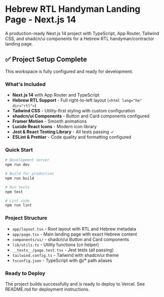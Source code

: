 # Hebrew RTL Handyman Landing Page - Next.js 14

A production-ready Next.js 14 project with TypeScript, App Router, Tailwind CSS, and shadcn/ui components for a Hebrew RTL handyman/contractor landing page.

## ✅ Project Setup Complete

This workspace is fully configured and ready for development.

### What's Included

- **Next.js 14** with App Router and TypeScript
- **Hebrew RTL Support** - Full right-to-left layout (`<html lang="he" dir="rtl">`)
- **Tailwind CSS** - Utility-first styling with custom configuration
- **shadcn/ui Components** - Button and Card components configured
- **Framer Motion** - Smooth animations
- **Lucide React Icons** - Modern icon library
- **Jest & React Testing Library** - All tests passing ✓
- **ESLint & Prettier** - Code quality and formatting configured

### Quick Start

```bash
# Development server
npm run dev

# Build for production
npm run build

# Run tests
npm test

# Lint code
npm run lint
```

### Project Structure

- `app/layout.tsx` - Root layout with RTL and Hebrew metadata
- `app/page.tsx` - Main landing page with exact Hebrew content
- `components/ui/` - shadcn/ui Button and Card components
- `lib/utils.ts` - Utility functions (cn helper)
- `__tests__/page.test.tsx` - Jest tests (all passing)
- `tailwind.config.ts` - Tailwind with shadcn/ui theme
- `tsconfig.json` - TypeScript with @/* path aliases

### Ready to Deploy

The project builds successfully and is ready to deploy to Vercel. See README.md for deployment instructions.

